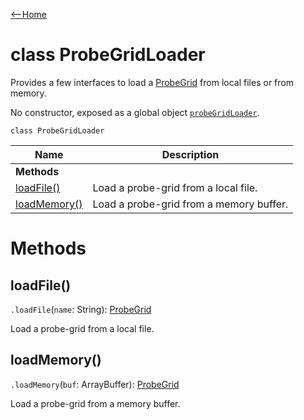 [<--Home](index.html)

# class ProbeGridLoader

Provides a few interfaces to load a [ProbeGrid](ProbeGrid.html) from local files or from memory.

No constructor, exposed as a global object [`probeGridLoader`](index.html#global-objects).

`class ProbeGridLoader`

| Name                                                          | Description                                                    |
| --------------------------------------------------------------| -------------------------------------------------------------- |
| **Methods**                                                   |                                                                |
| [loadFile()](#loadfile)                                       | Load a probe-grid from a local file.                           |
| [loadMemory()](#loadmemory)                                   | Load a probe-grid from a memory buffer.                        |


# Methods

## loadFile()

`.loadFile`(`name`: String): [ProbeGrid](ProbeGrid.html)

Load a probe-grid from a local file.

## loadMemory()

`.loadMemory`(`buf`: ArrayBuffer): [ProbeGrid](ProbeGrid.html)

Load a probe-grid from a memory buffer.
